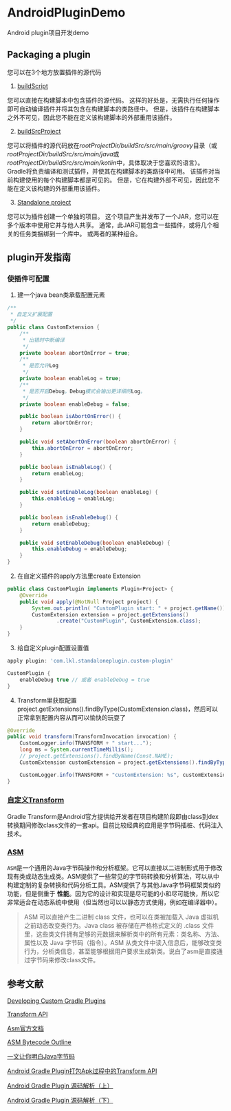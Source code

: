 # AndroidPluginDemo
Android plugin项目开发demo

## Packaging a plugin

您可以在3个地方放置插件的源代码

1. [buildScript](docs/buildScript.md)

您可以直接在构建脚本中包含插件的源代码。 这样的好处是，无需执行任何操作即可自动编译插件并将其包含在构建脚本的类路径中。 但是，该插件在构建脚本之外不可见，因此您不能在定义该构建脚本的外部重用该插件。

2. [buildSrcProject](docs/buildSrcProject.md)

您可以将插件的源代码放在*rootProjectDir/buildSrc/src/main/groovy*目录（或*rootProjectDir/buildSrc/src/main/java*或*rootProjectDir/buildSrc/src/main/kotlin*中，具体取决于您喜欢的语言）。 Gradle将负责编译和测试插件，并使其在构建脚本的类路径中可用。 该插件对当前构建使用的每个构建脚本都是可见的。 但是，它在构建外部不可见，因此您不能在定义该构建的外部重用该插件。

3. [Standalone project](docs/standaloneProject.md)

您可以为插件创建一个单独的项目。 这个项目产生并发布了一个JAR，您可以在多个版本中使用它并与他人共享。 通常，此JAR可能包含一些插件，或将几个相关的任务类捆绑到一个库中。 或两者的某种组合。

## plugin开发指南

### 使插件可配置

1. 建一个java bean类承载配置元素
```java
/**
 * 自定义扩展配置
 */
public class CustomExtension {
    /**
     * 出错时中断编译
     */
    private boolean abortOnError = true;
    /**
     * 是否允许Log
     */
    private boolean enableLog = true;
    /**
     * 是否开启Debug。Debug模式会输出更详细的Log。
     */
    private boolean enableDebug = false;

    public boolean isAbortOnError() {
        return abortOnError;
    }

    public void setAbortOnError(boolean abortOnError) {
        this.abortOnError = abortOnError;
    }

    public boolean isEnableLog() {
        return enableLog;
    }

    public void setEnableLog(boolean enableLog) {
        this.enableLog = enableLog;
    }

    public boolean isEnableDebug() {
        return enableDebug;
    }

    public void setEnableDebug(boolean enableDebug) {
        this.enableDebug = enableDebug;
    }
}
```
2. 在自定义插件的apply方法里create Extension
```java
public class CustomPlugin implements Plugin<Project> {
    @Override
    public void apply(@NotNull Project project) {
        System.out.println( "CustomPlugin start: " + project.getName());
        CustomExtension extension = project.getExtensions()
                .create("CustomPlugin", CustomExtension.class);
    }
}
```
3. 给自定义plugin配置设置值
```groovy
apply plugin: 'com.lkl.standaloneplugin.custom-plugin'

CustomPlugin {
    enableDebug true // 或者 enableDebug = true
}
```
4. Transform里获取配置 project.getExtensions().findByType(CustomExtension.class)，然后可以正常拿到配置内容从而可以愉快的玩耍了
```java
@Override
public void transform(TransformInvocation invocation) {
    CustomLogger.info(TRANSFORM + " start...");
    long ms = System.currentTimeMillis();
    // project.getExtensions().findByName(Const.NAME);
    CustomExtension customExtension = project.getExtensions().findByType(CustomExtension.class);

    CustomLogger.info(TRANSFORM + "customExtension: %s", customExtension.toString());
}
```

### [自定义Transform](./docs/gradleTransform.md)

Gradle Transform是Android官方提供给开发者在项目构建阶段即由class到dex转换期间修改class文件的一套api。目前比较经典的应用是字节码插桩、代码注入技术。

### [ASM](./docs/asm.md)

`ASM`是一个通用的Java字节码操作和分析框架。它可以直接以二进制形式用于修改现有类或动态生成类。ASM提供了一些常见的字节码转换和分析算法，可以从中构建定制的复杂转换和代码分析工具。ASM提供了与其他Java字节码框架类似的功能，但是侧重于 **性能**。因为它的设计和实现是尽可能的小和尽可能快，所以它非常适合在动态系统中使用（但当然也可以以静态方式使用，例如在编译器中）。

> ASM 可以直接产生二进制 class 文件，也可以在类被加载入 Java 虚拟机之前动态改变类行为。Java class 被存储在严格格式定义的 .class 文件里，这些类文件拥有足够的元数据来解析类中的所有元素：类名称、方法、属性以及 Java 字节码（指令）。ASM 从类文件中读入信息后，能够改变类行为，分析类信息，甚至能够根据用户要求生成新类。说白了asm是直接通过字节码来修改class文件。

## 参考文献
[Developing Custom Gradle Plugins](https://docs.gradle.org/5.6.4/userguide/custom_plugins.html)

[Transform API](https://google.github.io/android-gradle-dsl/javadoc/current/)

[Asm官方文档](https://asm.ow2.io/developer-guide.html)

[ASM Bytecode Outline](https://plugins.jetbrains.com/plugin/5918-asm-bytecode-outline)

[一文让你明白Java字节码](https://www.jianshu.com/p/13d18c631549)

[Android Gradle Plugin打包Apk过程中的Transform API](https://www.jianshu.com/p/811b0d0975ef)

[Android Gradle Plugin 源码解析（上）](https://mp.weixin.qq.com/s?__biz=MzIwMTAzMTMxMg==&mid=2649492752&idx=1&sn=1d1ad65c63667d96b72452a492cbde58)

[Android Gradle Plugin 源码解析（下）](https://mp.weixin.qq.com/s?__biz=MzIwMTAzMTMxMg==&mid=2649492778&idx=1&sn=bf18cd9b7e4fb5f08b1a698836807304)
